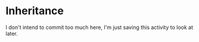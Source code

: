 # Inheritance
I don't intend to commit too much here, I'm just saving this activity to look at later.